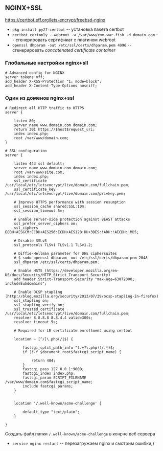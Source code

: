 ## NGINX+SSL
https://certbot.eff.org/lets-encrypt/freebsd-nginx

+ `pkg install py27-certbot` -- установка пакета certbot
+ `certbot certonly --webroot -w /var/www/cxm.war.fish -d domain.com` -- сгенерировать сертификат с плагином webroot
+ `openssl dhparam -out /etc/ssl/certs/dhparam.pem 4096` -- сгенерировать *concatenated certificate container*


### Глобальные настройки nginx+sll

```nginx
# Advanced config for NGINX
server_tokens off;
add_header X-XSS-Protection "1; mode=block";
add_header X-Content-Type-Options nosniff;
```

### Один из доменов nginx+ssl
```nginx
# Redirect all HTTP traffic to HTTPS
server {

	listen 80;
	server_name www.domain.com domain.com;
	return 301 https://$host$request_uri;
	index index.php;
	root /var/www/domain.com;
}

# SSL configuration
server {

	listen 443 ssl default;
	server_name www.domain.com domain.com;
	root /var/www/site.com;
	index index.php;
	ssl_certificate /usr/local/etc/letsencrypt/live/domain.com/fullchain.pem;
	ssl_certificate_key /usr/local/etc/letsencrypt/live/domain.com/privkey.pem;

	# Improve HTTPS performance with session resumption
	ssl_session_cache shared:SSL:10m;
	ssl_session_timeout 5m;

	# Enable server-side protection against BEAST attacks
	ssl_prefer_server_ciphers on;
	ssl_ciphers ECDH+AESGCM:ECDH+AES256:ECDH+AES128:DH+3DES:!ADH:!AECDH:!MD5;

	# Disable SSLv3
	ssl_protocols TLSv1 TLSv1.1 TLSv1.2;

	# Diffie-Hellman parameter for DHE ciphersuites
	# $ sudo openssl dhparam -out /etc/ssl/certs/dhparam.pem 2048
	ssl_dhparam /etc/ssl/certs/dhparam.pem;

	# Enable HSTS (https://developer.mozilla.org/en-US/docs/Security/HTTP_Strict_Transport_Security)
	add_header Strict-Transport-Security "max-age=63072000; includeSubdomains";

	# Enable OCSP stapling (http://blog.mozilla.org/security/2013/07/29/ocsp-stapling-in-firefox)
	ssl_stapling on;
	ssl_stapling_verify on;
	ssl_trusted_certificate /usr/local/etc/letsencrypt/live/domain.com/fullchain.pem;
	resolver 8.8.8.8 8.8.4.4 valid=300s;
	resolver_timeout 5s;

	# Required for LE certificate enrollment using certbot

	location ~ [^/]\.php(/|$) {

		fastcgi_split_path_info ^(.+?\.php)(/.*)$;
		if (!-f $document_root$fastcgi_script_name) {

			return 404;
		}
		fastcgi_pass 127.0.0.1:9000;
		fastcgi_index index.php;
		fastcgi_param SCRIPT_FILENAME /var/www/domain.com$fastcgi_script_name;
		include fastcgi_params;
	}


	location '/.well-known/acme-challenge' {

		default_type "text/plain";
	}

}
```
Создать файл папки `/.well-known/acme-challenge` в конрне веб сервера
+ `service nginx restart` -- перезагружаем nginx и смотрим ошибки;)

